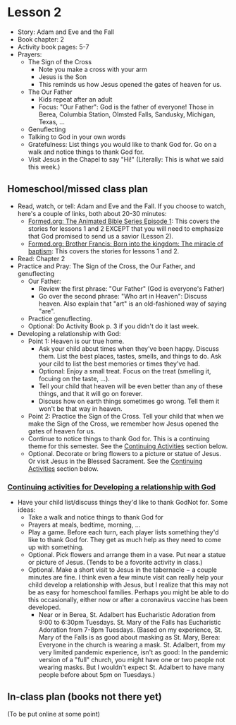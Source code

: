 # Lesson 2
- Story: Adam and Eve and the Fall
- Book chapter: 2
- Activity book pages: 5-7
- Prayers:
  - The Sign of the Cross
     - Note you make a cross with your arm
     - Jesus is the Son
     - This reminds us how Jesus opened the gates of heaven for us.
  - The Our Father
    - Kids repeat after an adult
    - Focus: "Our Father": God is the father of everyone!  Those in Berea, Columbia Station, Olmsted Falls, Sandusky, Michigan, Texas, ...
  - Genuflecting
  - Talking to God in your own words
  - Gratefulness: List things you would like to thank God for.  Go on a walk and notice things to thank God for.
  - Visit Jesus in the Chapel to say "Hi!"  (Literally: This is what we said this week.)
  
## Homeschool/missed class plan
- Read, watch, or tell: Adam and Eve and the Fall.  If you choose to watch, here's a couple of links, both about 20-30 minutes:
  - [Formed.org: The Animated Bible Series Episode 1](https://watch.formed.org/the-animated-bible-series-the-creation): This covers the stories for lessons 1 and 2 EXCEPT that you will need to emphasize that God promised to send us a savior (Lesson 2).
  - [Formed.org: Brother Francis: Born into the kingdom: The miracle of baptism](https://watch.formed.org/brother-francis-1/season:1/videos/born-into-the-kingdom-the-miracle-of-baptism): This covers the stories for lessons 1 and 2.
- Read: Chapter 2
- Practice and Pray: The Sign of the Cross, the Our Father, and genuflecting
  - Our Father: 
      - Review the first phrase: "Our Father"  (God is everyone's Father)
      - Go over the second phrase: "Who art in Heaven": Discuss heaven.  Also explain that "art" is an old-fashioned way of saying "are".
  - Practice genuflecting.  
  - Optional: Do Activity Book p. 3 if you didn't do it last week.
- Developing a relationship with God:
  - Point 1: Heaven is our true home.
     - Ask your child about times when they've been happy.  Discuss them.  List the best places, tastes, smells, and things to do.  Ask your cild to list the best memories or times they've had. 
     - Optional: Enjoy a small treat.  Focus on the treat (smelling it, focuing on the taste, ...).
     - Tell your child that heaven will be even better than any of these things, and that it will go on forever.
     - Discuss how on earth things sometimes go wrong.  Tell them it won't be that way in heaven.
  - Point 2: Practice the Sign of the Cross.  Tell your child that when we make the Sign of the Cross, we remember how Jesus opened the gates of heaven for us.
  - Continue to notice things to thank God for.  This is a continuing theme for this semester.  See the [Continuing Activities](ContinuingActivities) section below.
  - Optional.  Decorate or bring flowers to a picture or statue of Jesus.  Or visit Jesus in the Blessed Sacrament.  See the [Continuing Activities](ContinuingActivities) section below. 
  
### <a href=ContinuingActivities> Continuing activities for Developing a relationship with God </a>
- Have your child list/discuss things they'd like to thank GodNot for.  Some ideas:
    - Take a walk and notice things to thank God for
    - Prayers at meals, bedtime, morning, ...
    - Play a game.  Before each turn, each player lists something they'd like to thank God for.  They get as much help as they need to come up with something.
  - Optional. Pick flowers and arrange them in a vase.  Put near a statue or picture of Jesus.  (Tends to be a fovorite activity in class.)
  - Optional. Make a short visit to Jesus in the tabernacle $-$ a couple minutes are fine.  I think even a few minute visit can really help your child develop a relationship with Jesus, but I realize that this may not be as easy for homeschool families.  Perhaps you might be able to do this occasionally, either now or after a coronavirus vaccine has been developed.  
    - Near or in Berea, St. Adalbert has Eucharistic Adoration from 9:00 to 6:30pm Tuesdays.  St. Mary of the Falls has Eucharistic Adoration from 7-8pm Tuesdays.  (Based on my experience, St. Mary of the Falls is as good about masking as St. Mary, Berea: Everyone in the church is wearing a mask.  St. Adalbert, from my very limited pandemic experience, isn't as good: In the pandemic version of a "full" church, you might have one or two people not wearing masks.  But I wouldn't expect St. Adalbert to have many people before about 5pm on Tuesdays.) 
  


## In-class plan  (books not there yet)
(To be put online at some point)